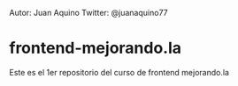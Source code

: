 Autor: Juan Aquino 
Twitter: @juanaquino77


frontend-mejorando.la
=====================

Este es el 1er repositorio del curso de frontend mejorando.la
